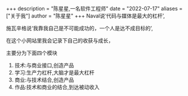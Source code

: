 +++
description = "陈星星,一名软件工程师"
date = "2022-07-17"
aliases = ["关于我"]
author = "陈星星"
+++
Naval说‘代码与媒体是最大的杠杆’,

施瓦辛格说‘我靠我自己是不可能成功的，一个人是达不成目标的’,

在这个小网站里我会记录下自己的收获与成长，

主要分为下面四个模块

1. 技术:与商业接口,创造产品
2. 学习:生产力杠杆,大脑才是最大杠杆
3. 商业:与技术结合,创造产品
4. 作品:技术和商业的结合,到达被动收入
